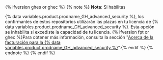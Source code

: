{% ifversion ghes or ghec %}
{% note %}
**Nota:** Si habilitas

{% data variables.product.prodname_GH_advanced_security %}, los confirmantes de estos repositorios utilizarán las plazas en tu licencia de {% data variables.product.prodname_GH_advanced_security %}. Esta opción se inhabilita si excediste la capacidad de tu licencia. {% ifversion fpt or ghec %}Para obtener más información, consulta la sección "[Acerca de la facturación para la {% data variables.product.prodname_GH_advanced_security %}](/billing/managing-billing-for-github-advanced-security/about-billing-for-github-advanced-security)".{% endif %}
{% endnote %}
{% endif %}
